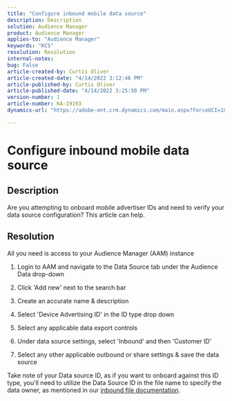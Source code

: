 ```yaml
---
title: "Configure inbound mobile data source"
description: Description
solution: Audience Manager
product: Audience Manager
applies-to: "Audience Manager"
keywords: "KCS"
resolution: Resolution
internal-notes: 
bug: False
article-created-by: Curtis Oliver
article-created-date: "4/14/2022 3:12:46 PM"
article-published-by: Curtis Oliver
article-published-date: "4/14/2022 3:25:50 PM"
version-number: 1
article-number: KA-19193
dynamics-url: "https://adobe-ent.crm.dynamics.com/main.aspx?forceUCI=1&pagetype=entityrecord&etn=knowledgearticle&id=e9006d52-05bc-ec11-983f-0022480a30fa"

---
```

# Configure inbound mobile data source

## Description

Are you attempting to onboard mobile advertiser IDs and need to verify your data source configuration? This article can help. 

## Resolution


All you need is access to your Audience Manager (AAM) instance

1) Login to AAM and navigate to the Data Source tab under the Audience Data drop-down

2) Click 'Add new' next to the search bar

3) Create an accurate name & description

4) Select 'Device Advertising ID' in the ID type drop down

5) Select any applicable data export controls

6) Under data source settings, select 'Inbound' and then 'Customer ID'

7) Select any other applicable outbound or share settings & save the data source



Take note of your Data source ID, as if you want to onboard against this ID type, you'll need to utilize the Data Source ID in the file name to specify the data owner, as mentioned in our [inbound file documentation](https://experienceleague.adobe.com/docs/audience-manager/user-guide/implementation-integration-guides/sending-audience-data/batch-data-transfer-process/inbound-s3-filenames.html?lang=en).
